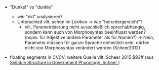 - "Dunkel" vs "dunkle"
	- wie "nkl" analysieren?
	- Unterschied vllt. schon im Lexikon -> wie "heruntergereicht"?
		- vllt. Parametrisierung nicht ausschließlich sprachabhängig, sondern kann auch von Morphosyntax beeinflusst werden? (bspw. für Adjektive andere Parameter als für Nomen?)
		  -> Nein, Parameter müssen für ganze Sprache einheitlich sein, dürfen nicht von Morphosyntax verändert werden (Scheer2012)

- floating segments in CVCV: weitere Quelle vllt. Scheer 2015 $93ff (aus [Syllable Structure in Government Phonology, Scheer ](http://tscheer.free.fr/papers/Scheer%20&%20Cyran%20-%20Routledge%20chap.%2010%20-%20Syllable%20Structure%20in%20Government%20Phonology.pdf))